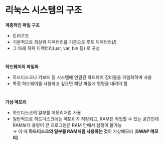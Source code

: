 # 리눅스 시스템의 구조 

**계층적인 파일 구조**
- 트리구조
- 기본적으로 최상위 디렉터리를 기준으로 루트 디렉터리(**/**) 
- 그 아래 하위 디렉터리(usr, var, bin 등) 로 구성 
  
#
  
**하드웨어의 파일화**
- 하드디스크나 키보드 등 시스템에 연결된 하드웨어 장비들을 파일화하여 사용 
- 특정 하드웨어를 사용하고 싶으면 해당 파일에 명령을 내려야 함 
  
#
  
**가상 메모리**
- 하드디스크의 일부를 메모리처럼 사용 
- 일반적으로 하드디스크에는 메모리가 저장되고, RAM은 작업할 수 있는 공간인데 RAM보다 용량이 큰 프로그램은 RAM 안에서 실행이 불가능   
  → 이 때 **하드디스크의 일부를 RAM처럼 사용하는 것**이 가상메모리 (**SWAP 메모리**)
  
#
  
  
